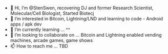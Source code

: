 - 👊 Hi, I’m @StenSwen, recovering DJ and former Research Scientist, Molecular/Cell Biologist, Started Biotecj
- 👀 I’m interested in Bitcoin, Lightning/LND and learning to code - Android apps / apk dev
- 🌱 I’m currently learning ... ^^
- 💞️ I’m looking to collaborate on ... Bitcoin and Lightning enabled vending machines, arcade games, game shows
- 📫 How to reach me ... TBD

<!---
StenSwen/StenSwen is a ✨ special ✨ repository because I make powerpoints
--->
